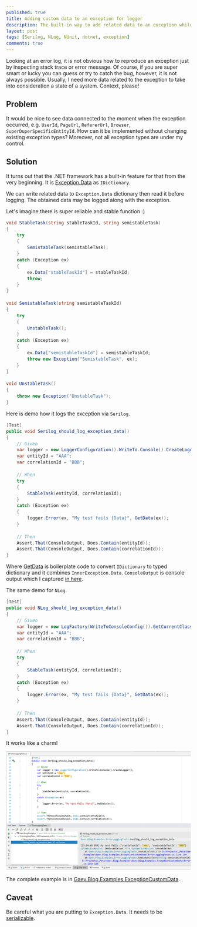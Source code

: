 ```yaml
---
published: true
title: Adding custom data to an exception for logger
description: The built-in way to add related data to an exception while logging using Serilog or NLog
layout: post
tags: [Serilog, NLog, NUnit, dotnet, exception]
comments: true
---
```


Looking at an error log, it is not obvious how to reproduce an exception just by inspecting stack trace or error message. Of course, if you are super smart or lucky you can guess or try to catch the bug, however, it is not always possible. Usually, I need more data related to the exception to take into consideration a state of a system. Context, please!

## Problem

It would be nice to see data connected to the moment when the exception occurred, e.g. `UserId`, `PageUrl`, `RefererUrl`, `Browser`, `SuperDuperSpecificEntityId`. How can it be implemented without changing existing exception types? Moreover, not all exception types are under my control.

## Solution

It turns out that the .NET framework has a built-in feature for that from the very beginning. It is [Exception.Data](https://docs.microsoft.com/en-us/dotnet/api/system.exception.data?view=netframework-4.7.2) as `IDictionary`.

We can write related data to `Exception.Data` dictionary then read it before logging. The obtained data may be logged along with the exception.

Let's imagine there is super reliable and stable function :)

```c#
void StableTask(string stableTaskId, string semistableTask)
{
    try
    {
        SemistableTask(semistableTask);
    }
    catch (Exception ex)
    {
        ex.Data["stableTaskId"] = stableTaskId;
        throw;
    }
}

void SemistableTask(string semistableTaskId)
{
    try
    {
        UnstableTask();
    }
    catch (Exception ex)
    {
        ex.Data["semistableTaskId"] = semistableTaskId;
        throw new Exception("SemistableTask", ex);
    }
}

void UnstableTask()
{
    throw new Exception("UnstableTask");
}
```

Here is demo how it logs the exception via `Serilog`.

```c#
[Test]
public void Serilog_should_log_exception_data()
{
    // Given
    var logger = new LoggerConfiguration().WriteTo.Console().CreateLogger();
    var entityId = "AAA";
    var correlationId = "BBB";

    // When
    try
    {
        StableTask(entityId, correlationId);
    }
    catch (Exception ex)
    {
        logger.Error(ex, "My test fails {Data}", GetData(ex));
    }

    // Then
    Assert.That(ConsoleOutput, Does.Contain(entityId));
    Assert.That(ConsoleOutput, Does.Contain(correlationId));
}

```

Where [GetData](https://github.com/gaevoy/Gaev.Blog.Examples/blob/1.2.0/Gaev.Blog.Examples.ExceptionCustomData/ErrorLoggingTests.cs#L66-L77) is boilerplate code to convert `IDictionary` to typed dictionary and it combines `InnerException.Data`. `ConsoleOutput` is console output which I captured [in here](https://github.com/gaevoy/Gaev.Blog.Examples/blob/1.2.0/Gaev.Blog.Examples.ExceptionCustomData/ErrorLoggingTests.cs#L79-L85).

The same demo for `NLog`.

```c#
[Test]
public void NLog_should_log_exception_data()
{
    // Given
    var logger = new LogFactory(WriteToConsoleConfig()).GetCurrentClassLogger();
    var entityId = "AAA";
    var correlationId = "BBB";

    // When
    try
    {
        StableTask(entityId, correlationId);
    }
    catch (Exception ex)
    {
        logger.Error(ex, "My test fails {Data}", GetData(ex));
    }

    // Then
    Assert.That(ConsoleOutput, Does.Contain(entityId));
    Assert.That(ConsoleOutput, Does.Contain(correlationId));
}
```

It works like a charm!

![alt text](/img/exception-data-serilog.png "Exception data passed to Serilog")

The complete example is in [Gaev.Blog.Examples.ExceptionCustomData](https://github.com/gaevoy/Gaev.Blog.Examples/blob/1.2.0/Gaev.Blog.Examples.ExceptionCustomData/).

## Caveat

Be careful what you are putting to `Exception.Data`. It needs to be [serializable](https://stackoverflow.com/a/7683796/1400547).